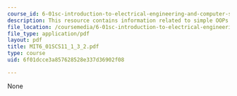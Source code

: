 ```yaml
---
course_id: 6-01sc-introduction-to-electrical-engineering-and-computer-science-i-spring-2011
description: This resource contains information related to simple OOPs.
file_location: /coursemedia/6-01sc-introduction-to-electrical-engineering-and-computer-science-i-spring-2011/6f01dcce3a857628528e337d36902f08_MIT6_01SCS11_1_3_2.pdf
file_type: application/pdf
layout: pdf
title: MIT6_01SCS11_1_3_2.pdf
type: course
uid: 6f01dcce3a857628528e337d36902f08

---
```

None